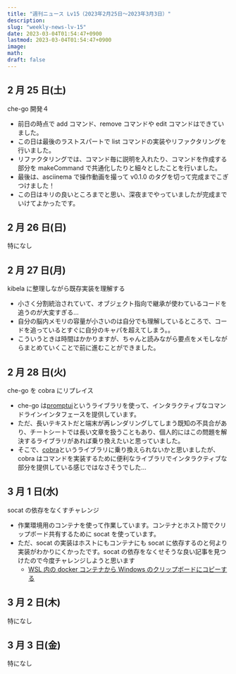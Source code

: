 ```yaml
---
title: "週刊ニュース Lv15（2023年2月25日～2023年3月3日）"
description:
slug: "weekly-news-lv-15"
date: 2023-03-04T01:54:47+0900
lastmod: 2023-03-04T01:54:47+0900
image:
math:
draft: false
---
```


## 2 月 25 日(土)

che-go 開発４

- 前日の時点で add コマンド、remove コマンドや edit コマンドはできていました。
- この日は最後のラストスパートで list コマンドの実装やリファクタリングを行いました。
- リファクタリングでは、コマンド毎に説明を入れたり、コマンドを作成する部分を makeCommand で共通化したりと細々としたことを行いました。
- 最後は、asciinema で操作動画を撮って v0.1.0 のタグを切って完成までこぎつけました！
- この日はキリの良いところまでと思い、深夜までやっていましたが完成までいけてよかったです。

## 2 月 26 日(日)

特になし

## 2 月 27 日(月)

kibela に整理しながら既存実装を理解する

- 小さく分割統治されていて、オブジェクト指向で継承が使わているコードを追うのが大変すぎる…
- 自分の脳内メモリの容量が小さいのは自分でも理解しているところで、コードを追っているとすぐに自分のキャパを超えてしまう。。
- こういうときは時間はかかりますが、ちゃんと読みながら要点をメモしながらまとめていくことで前に進むことができました。

## 2 月 28 日(火)

che-go を cobra にリプレイス

- che-go は[promptui](https://github.com/manifoldco/promptui)というライブラリを使って、インタラクティブなコマンドラインインタフェースを提供しています。
- ただ、長いテキストだと端末が再レンダリングしてしまう既知の不具合があり、チートシートでは長い文章を扱うこともあり、個人的にはこの問題を解決するライブラリがあれば乗り換えたいと思っていました。
- そこで、[cobra](https://github.com/spf13/cobra)というライブラリに乗り換えられないかと思いましたが、cobra はコマンドを実装するために便利なライブラリでインタラクティブな部分を提供している感じではなさそうでした…

## 3 月 1 日(水)

socat の依存をなくすチャレンジ

- 作業環境用のコンテナを使って作業しています。コンテナとホスト間でクリップボード共有するために socat を使っています。
- ただ、socat の実装はホストにもコンテナにも socat に依存するのと何より実装がわかりにくかったです。socat の依存をなくせそうな良い記事を見つけたので今度チャレンジしようと思います
  - [WSL 内の docker コンテナから Windows のクリップボードにコピーする](https://peccu.hatenablog.com/entry/2022/09/13/000000)

## 3 月 2 日(木)

特になし

## 3 月 3 日(金)

特になし

